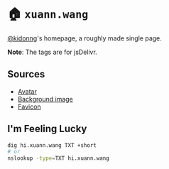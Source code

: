 # 🏠 `xuann.wang`

[@kidonng](https://github.com/kidonng)'s homepage, a roughly made single page.

**Note**: The tags are for jsDelivr.

## Sources

- [Avatar](https://www.pixiv.net/artworks/83899911)
- [Background image](https://trace.moe/?mute&url=https://cdn.jsdelivr.net/gh/kidonng/xuann.wang/static/bg.webp)
- [Favicon](https://www.pixiv.net/artworks/22779959)

## I'm Feeling Lucky

```sh
dig hi.xuann.wang TXT +short
# or
nslookup -type=TXT hi.xuann.wang
```
